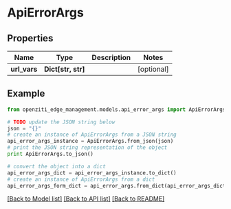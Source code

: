 # ApiErrorArgs


## Properties
Name | Type | Description | Notes
------------ | ------------- | ------------- | -------------
**url_vars** | **Dict[str, str]** |  | [optional] 

## Example

```python
from openziti_edge_management.models.api_error_args import ApiErrorArgs

# TODO update the JSON string below
json = "{}"
# create an instance of ApiErrorArgs from a JSON string
api_error_args_instance = ApiErrorArgs.from_json(json)
# print the JSON string representation of the object
print ApiErrorArgs.to_json()

# convert the object into a dict
api_error_args_dict = api_error_args_instance.to_dict()
# create an instance of ApiErrorArgs from a dict
api_error_args_form_dict = api_error_args.from_dict(api_error_args_dict)
```
[[Back to Model list]](../README.md#documentation-for-models) [[Back to API list]](../README.md#documentation-for-api-endpoints) [[Back to README]](../README.md)



